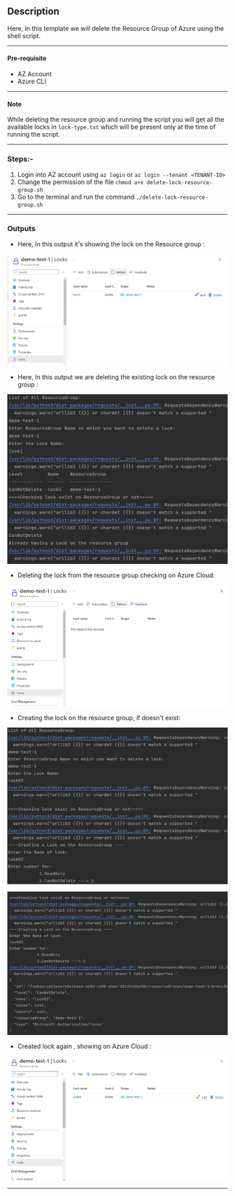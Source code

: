 ## Description

Here, In this template we will delete the Resource Group of Azure using the shell script.

---

#### Pre-requisite

* AZ Account
* Azure CLI

---
#### Note
While deleting the resource group and running the script you will get all the available locks  in `lock-type.txt` which will be present only at the time of running the script.

---

### Steps:-
1. Login into AZ account using `az login` or `az login --tenant <TENANT-ID>`
2. Change the permission of the file `chmod a+x delete-lock-resource-group.sh`
3. Go to the terminal and run the command `./delete-lock-resource-group.sh`



---

### Outputs
* Here, In this output it's showing the lock on the Resource group :

![create-lock-ui.png](assets/create-lock-ui.png)

* Here, In this output we are deleting the existing lock on the resource group :

![lock-delete-cli.png](assets/lock-delete-cli.png)

* Deleting the lock from the resource group checking on Azure Cloud:

![deleted-lock.png](assets/deleted-lock.png)

* Creating the lock on the resource group, if doesn't exist:

![create-lock-001.png](assets/create-lock-001.png)

![create-lock-002.png](assets/create-lock-002.png)

* Created lock again , showing on Azure Cloud :

![created-lock-again.png](assets/created-lock-again.png)

---
